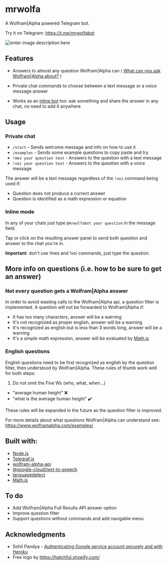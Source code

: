 ﻿
# mrwolfa
A Wolfram|Alpha powered Telegram bot.

Try it on Telegram:  https://t.me/mrwolfabot

![enter image description here](https://storage.googleapis.com/mrwolfa-thumbs/facebook_cover_photo_2.png)


## Features

  - Answers to almost any question Wolfram|Alpha can ( [What can you ask Wolfram|Alpha about?](https://www.wolframalpha.com/examples/) )
  
- Private chat commands to choose between a text message or a voice message answer
 - Works as an [inline bot](https://core.telegram.org/bots/inline) too: ask something and share the answer in any chat, no need to add it anywhere

## Usage
### Private chat
- `/start` - Sends welcome message and info on how to use it
- `/examples` - Sends some example questions to copy paste and try
-  `!mes your question text` - Answers to the question with a text message
- `!voi your question text` - Answers to the question with a voice message

The answer will be a text message regardless of the `!voi` command being used if: 
- Question does not produce a correct answer
- Question is identified as a math expression or equation
 
### Inline mode
In any of your chats just type `@mrwolfabot your question` in the message field.

Tap or click on the resulting answer panel to send both question and answer to the chat you're in.

**Important**: don't use !mes and !voi commands, just type the question.

## More info on questions (i.e. how to be sure to get an answer)
### Not every question gets a Wolfram|Alpha answer
In order to avoid wasting calls to the Wolfram|Alpha api, a question filter is implemented.
A question will not be forwarded to Wolfram|Alpha if:

- It has too many characters, answer will be a warning
- It's not recognized as proper english, answer will be a warning
- It's recognized as english but is less than 3 words long, answer will be a warning
- It's a *simple* math expression, answer will be evaluated by [Math.js](https://www.npmjs.com/package/mathjs)

### English questions
English questions need to be first recognized as english by the question filter, then understood by Wolfram|Alpha.
These rules of thumb work well for both steps:

1. Do not omit the Five Ws (who, what, when...)
- "average human height" :x:
- "what is the average human height"  :heavy_check_mark:

These rules will be expanded in the future as the question filter is improved.

For more details about what questions Wolfram|Alpha can understand see: https://www.wolframalpha.com/examples/


## Built with:

 - [Node.js](https://nodejs.org/en/)
 - [Telegraf.js](https://telegraf.js.org/)
 - [wolfram-alpha-api](https://products.wolframalpha.com/api/libraries/javascript/)
 - [@google-cloud/text-to-speech](https://www.npmjs.com/package/@google-cloud/text-to-speech)
 - [languagedetect](https://www.npmjs.com/package/languagedetect)
 - [Math.js](https://www.npmjs.com/package/mathjs)

## To do
- Add  Wolfram|Alpha Full Results API answer option
- Improve question filter
- Support questions without commands and add navigable menu
## Acknowledgments


- Sohil Pandya - [Authenticating Google service account securely and with Heroku](https://medium.com/@sohilpandya/authenticating-google-service-account-securely-and-with-heroku-a0fdc9da9138)
- Free logo by https://hatchful.shopify.com/

